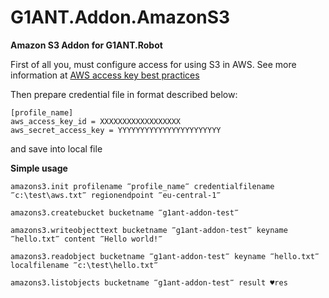 # G1ANT.Addon.AmazonS3
 
**Amazon S3 Addon for G1ANT.Robot** 

First of all you, must configure access for using S3 in AWS.
See more information at [AWS access key best practices](https://docs.aws.amazon.com/general/latest/gr/aws-access-keys-best-practices.html)

Then prepare credential file in format described below:

```
[profile_name]
aws_access_key_id = XXXXXXXXXXXXXXXXXX
aws_secret_access_key = YYYYYYYYYYYYYYYYYYYYYYY
```
and save into local file

**Simple usage** 

```
amazons3.init profilename ‴profile_name‴ credentialfilename ‴c:\test\aws.txt‴ regionendpoint ‴eu-central-1‴

amazons3.createbucket bucketname ‴g1ant-addon-test‴

amazons3.writeobjecttext bucketname ‴g1ant-addon-test‴ keyname ‴hello.txt‴ content ‴Hello world!‴

amazons3.readobject bucketname ‴g1ant-addon-test‴ keyname ‴hello.txt‴ localfilename ‴c:\test\hello.txt‴

amazons3.listobjects bucketname ‴g1ant-addon-test‴ result ♥res

```
